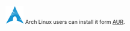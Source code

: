 ---
---

![](/imgs/distros/archlinux.png)
Arch Linux users can install it form [AUR](https://aur.archlinux.org/packages.php?ID=49663).
